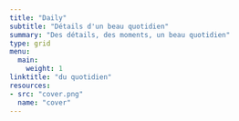 ```yaml
---
title: "Daily"
subtitle: "Détails d'un beau quotidien"
summary: "Des détails, des moments, un beau quotidien"
type: grid
menu:
  main:
    weight: 1
linktitle: "du quotidien"
resources:
- src: "cover.png"
  name: "cover"
---
```


